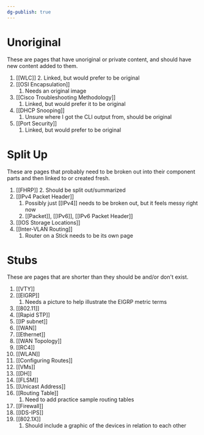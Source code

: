 ```yaml
---
dg-publish: true
---
```

# Unoriginal
These are pages that have unoriginal or private content, and should have new content added to them.
1. [[WLC]]
	2. Linked, but would prefer to be original
2. [[OSI Encapsulation]]
	1. Needs an original image
3. [[Cisco Troubleshooting Methodology]]
	1. Linked, but would prefer it to be original
4. [[DHCP Snooping]]
	1. Unsure where I got the CLI output from, should be original
5. [[Port Security]]
	1. Linked, but would prefer to be original


# Split Up
These are pages that probably need to be broken out into their component parts and then linked to or created fresh.
1. [[FHRP]]
	2. Should be split out/summarized
2. [[IPv4 Packet Header]]
	1. Possibly just [[IPv4]] needs to be broken out, but it feels messy right now
	2. [[Packet]], [[IPv6]], [[IPv6 Packet Header]]
3. [[IOS Storage Locations]]
4. [[Inter-VLAN Routing]]
	1. Router on a Stick needs to be its own page

# Stubs
These are pages that are shorter than they should be and/or don't exist. 
1. [[VTY]]
2. [[EIGRP]]
	1. Needs a picture to help illustrate the EIGRP metric terms
3. [[802.11]]
4. [[Rapid STP]]
5. [[IP subnet]]
6. [[WAN]]
7. [[Ethernet]]
8. [[WAN Topology]]
9. [[RC4]]
10. [[WLAN]]
11. [[Configuring Routes]]
12. [[VMs]]
13. [[DH]]
14. [[FLSM]]
15. [[Unicast Address]]
16. [[Routing Table]]
	1. Need to add practice sample routing tables
17. [[Firewall]]
18. [[IDS-IPS]]
19. [[802.1X]]
	1. Should include a graphic of the devices in relation to each other